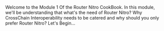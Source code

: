 Welcome to the Module 1 Of the Router Nitro CookBook. In this module, we'll be understanding that what's the need of Router Nitro? Why CrossChain Interoperability needs to be catered and why should you only prefer Router Nitro? Let's Begin...
